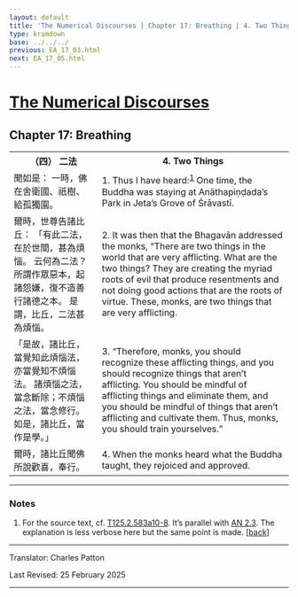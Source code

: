 ```yaml
---
layout: default
title: 'The Numerical Discourses | Chapter 17: Breathing | 4. Two Things'
type: kramdown
base: ../../../
previous: EA_17_03.html
next: EA_17_05.html
---
```


<h1><a href='../index.html'>The Numerical Discourses</a></h1>
<h2>Chapter 17: Breathing</h2>

<table class="trans">
  <th class='ch'>（四） 二法</th>
  <th class='en'>4. Two Things</th>
  <tr>
    <td class='ch' title='t125.2.583a10'>聞如是： 一時，佛在舍衛國、祇樹、給孤獨園。</td>
    <td id='p1'>1. Thus I have heard:<sup id="ref1"><a href="#n1">1</a></sup> One time, the Buddha was staying at Anāthapiṇḍada’s Park in Jeta’s Grove of Śrāvastī.</td>
  </tr>
  <tr>
    <td class='ch' title='t125.2.583a11'>爾時，世尊告諸比丘： 「有此二法，在於世間，甚為煩惱。 云何為二法？ 所謂作眾惡本，起諸怨嫌，復不造善行諸德之本。 是謂，比丘，二法甚為煩惱。</td>
    <td id='p2'>2. It was then that the Bhagavān addressed the monks, “There are two things in the world that are very afflicting. What are the two things? They are creating the myriad roots of evil that produce resentments and not doing good actions that are the roots of virtue. These, monks, are two things that are very afflicting.</td>
  </tr>
  <tr>
    <td class='ch' title='t125.2.583a14'>「是故，諸比丘，當覺知此煩惱法，亦當覺知不煩惱法。 諸煩惱之法，當念斷除；不煩惱之法，當念修行。 如是，諸比丘，當作是學。」</td>
    <td id='p3'>3. “Therefore, monks, you should recognize these afflicting things, and you should recognize things that aren’t afflicting. You should be mindful of afflicting things and eliminate them, and you should be mindful of things that aren’t afflicting and cultivate them. Thus, monks, you should train yourselves.”</td>
  </tr>
  <tr>
    <td class='ch' title='t125.2.583a17'>爾時，諸比丘聞佛所說歡喜，奉行。</td>
    <td id='p4'>4. When the monks heard what the Buddha taught, they rejoiced and approved.</td>
  </tr>
</table>

<hr/>

<h3 id="notes">Notes</h3>

<ol class="notes-list">
<li id="n1"><p>For the source text, cf. <a href="https://cbetaonline.dila.edu.tw/zh/T02n0125_p0583a10" target="_blank">T125.2.583a10-8</a>. It’s parallel with <a href="https://suttacentral.net/an2.3" target="_blank">AN 2.3</a>. The explanation is less verbose here but the same point is made. [<a href="#ref1">back</a>]</p></li>
</ol>
<hr/>

<p class="translator">Translator: Charles Patton</p>
<p class='revised'>Last Revised: 25 February 2025</p>

<hr/>